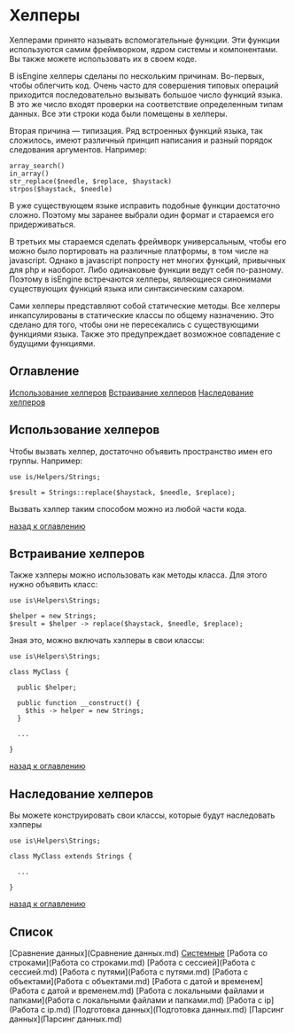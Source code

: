 # Хелперы

Хелперами принято называть вспомогательные функции. Эти функции используются самим фреймворком, ядром системы и компонентами. Вы также можете использовать их в своем коде.

В isEngine хелперы сделаны по нескольким причинам. Во-первых, чтобы облегчить код. Очень часто для совершения типовых операций приходится последовательно вызывать большое число функций языка. В это же число входят проверки на соответствие определенным типам данных. Все эти строки кода были помещены в хелперы. 

Вторая причина — типизация. Ряд встроенных функций языка, так сложилось, имеют различный принцип написания и разный порядок следования аргументов. Например:

    array_search()
    in_array()
    str_replace($needle, $replace, $haystack)
    strpos($haystack, $needle)

В уже существующем языке исправить подобные функции достаточно сложно. Поэтому мы заранее выбрали один формат и стараемся его придерживаться.

В третьих мы стараемся сделать фреймворк универсальным, чтобы его можно было портировать на различные платформы, в том числе на javascript. Однако в javascript попросту нет многих функций, привычных для php и наоборот. Либо одинаковые функции ведут себя по-разному. Поэтому в isEngine встречаются хелперы, являющиеся синонимами существующих функций языка или синтаксическим сахаром.

Сами хелперы представляют собой статические методы. Все хелперы инкапсулированы в статические классы по общему назначению. Это сделано для того, чтобы они не пересекались с существующими функциями языка. Также это предупреждает возможное совпадение с будущими функциями.

<a id="Оглавление"></a>
## Оглавление

[Использование хелперов](#Использование_хелперов)
[Встраивание хелперов](#Встраивание_хелперов)
[Наследование хелперов](#Наследование_хелперов)

<a id="Использование_хелперов"></a>
## Использование хелперов

Чтобы вызвать хелпер, достаточно объявить пространство имен его группы. Например:

    use is/Helpers/Strings;
    
    $result = Strings::replace($haystack, $needle, $replace);

Вызвать хэлпер таким способом можно из любой части кода.

[назад к оглавлению](#Оглавление)

<a id="Встраивание_хелперов"></a>
## Встраивание хелперов

Также хэлперы можно использовать как методы класса. Для этого нужно объявить класс:

    use is\Helpers\Strings;
    
    $helper = new Strings;
    $result = $helper -> replace($haystack, $needle, $replace);

Зная это, можно включать хэлперы в свои классы:

    use is\Helpers\Strings;
    
    class MyClass {
      
      public $helper;
      
      public function __construct() {
        $this -> helper = new Strings;
      }
      
      ...
      
    }

[назад к оглавлению](#Оглавление)

<a id="Наследование_хелперов"></a>
## Наследование хелперов

Вы можете конструировать свои классы, которые будут наследовать хэлперы

    use is\Helpers\Strings;
    
    class MyClass extends Strings {
      
      ...
      
    }

[назад к оглавлению](#Оглавление)

## Список

[Сравнение данных](Сравнение данных.md)
[Системные](Системные.md)
[Работа со строками](Работа со строками.md)
[Работа с сессией](Работа с сессией.md)
[Работа с путями](Работа с путями.md)
[Работа с объектами](Работа с объектами.md)
[Работа с датой и временем](Работа с датой и временем.md)
[Работа с локальными файлами и папками](Работа с локальными файлами и папками.md)
[Работа с ip](Работа с ip.md)
[Подготовка данных](Подготовка данных.md)
[Парсинг данных](Парсинг данных.md)
